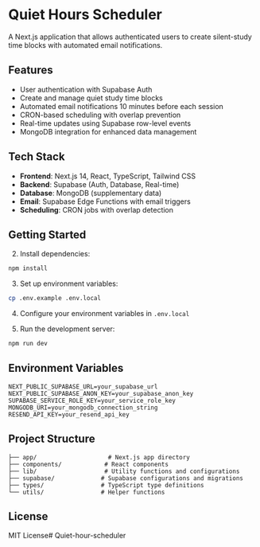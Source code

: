 # Quiet Hours Scheduler

A Next.js application that allows authenticated users to create silent-study time blocks with automated email notifications.

## Features

- User authentication with Supabase Auth
- Create and manage quiet study time blocks
- Automated email notifications 10 minutes before each session
- CRON-based scheduling with overlap prevention
- Real-time updates using Supabase row-level events
- MongoDB integration for enhanced data management

## Tech Stack

- **Frontend**: Next.js 14, React, TypeScript, Tailwind CSS
- **Backend**: Supabase (Auth, Database, Real-time)
- **Database**: MongoDB (supplementary data)
- **Email**: Supabase Edge Functions with email triggers
- **Scheduling**: CRON jobs with overlap detection

## Getting Started


2. Install dependencies:
```bash
npm install
```

3. Set up environment variables:
```bash
cp .env.example .env.local
```

4. Configure your environment variables in `.env.local`

5. Run the development server:
```bash
npm run dev
```

## Environment Variables

```
NEXT_PUBLIC_SUPABASE_URL=your_supabase_url
NEXT_PUBLIC_SUPABASE_ANON_KEY=your_supabase_anon_key
SUPABASE_SERVICE_ROLE_KEY=your_service_role_key
MONGODB_URI=your_mongodb_connection_string
RESEND_API_KEY=your_resend_api_key
```

## Project Structure

```
├── app/                    # Next.js app directory
├── components/            # React components
├── lib/                   # Utility functions and configurations
├── supabase/             # Supabase configurations and migrations
├── types/                # TypeScript type definitions
└── utils/                # Helper functions
```

## License

MIT License#   Q u i e t - h o u r - s c h e d u l e r  
 